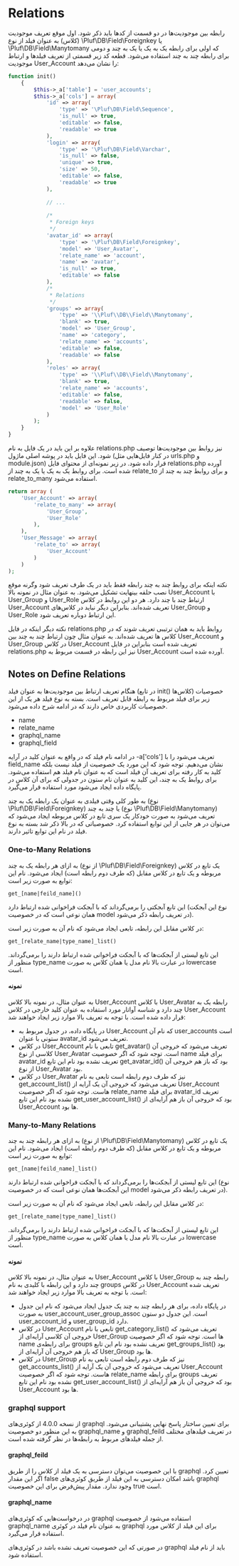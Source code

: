 # Relations

رابطه بین موجودیت‌ها در دو قسمت از کدها باید ذکر شود. اول موقع تعریف موجودیت (کلاس) به عنوان فیلد از نوع \Pluf\DB\Field\Foreignkey یا  \\Pluf\\DB\\Field\\Manytomany که اولی برای رابطه یک به یک یا یک به چند و دومی برای رابطه چند به چند استفاده می‌شود. قطعه کد زیر قسمتی از تعریف فیلدها و ارتباط موجودیت User_Account را نشان می‌دهد:

```php
function init()
    {
        $this->_a['table'] = 'user_accounts';
        $this->_a['cols'] = array(
            'id' => array(
                'type' => '\Pluf\DB\Field\Sequence',
                'is_null' => true,
                'editable' => false,
                'readable' => true
            ),
            'login' => array(
                'type' => '\Pluf\DB\Field\Varchar',
                'is_null' => false,
                'unique' => true,
                'size' => 50,
                'editable' => false,
                'readable' => true
            ),
            
            // ...
            
            /*
             * Foreign keys 
             */
            'avatar_id' => array(
                'type' => '\Pluf\DB\Field\Foreignkey',
                'model' => 'User_Avatar',
                'relate_name' => 'account',
                'name' => 'avatar',
                'is_null' => true,
                'editable' => false
            ),
            /*
             * Relations
             */
            'groups' => array(
                'type' => '\\Pluf\\DB\\Field\\Manytomany',
                'blank' => true,
                'model' => 'User_Group',
                'name' => 'category',
                'relate_name' => 'accounts',
                'editable' => false,
                'readable' => false
            ),
            'roles' => array(
                'type' => '\\Pluf\\DB\\Field\\Manytomany',
                'blank' => true,
                'relate_name' => 'accounts',
                'editable' => false,
                'readable' => false,
                'model' => 'User_Role'
            )
        );
    }
}
```

علاوه بر این باید در یک فایل به نام relations.php نیز روابط بین موجودیت‌ها توصیف شود. این فایل باید در پوشه اصلی ماژول (در کنار فایل‌هایی مثل urls.php و module.json) قرار داده شود. در زیر نمونه‌ای از محتوای فایل relations.php آورده شده است. برای روابط یک به یک یا یک به چند از relate_to و برای روابط چند به چند از relate_to_many استفاده می‌شود.

```php
return array (
    'User_Account' => array(
        'relate_to_many' => array(
            'User_Group',
            'User_Role'
        ),
    ),
    'User_Message' => array(
        'relate_to' => array(
            'User_Account'
        )
    )
);	
```
نکته اینکه برای روابط چند به چند رابطه فقط باید در یک طرف تعریف شود وگرنه موقع نصب حلقه بینهایت تشکیل می‌شود. به عنوان مثال در نمونه بالا User_Account با User_Group و User_Role ارتباط چند با چند دارد. هر دو این روابط در کلاس User_Account تعریف شده‌اند. بنابراین دیگر نباید در کلاس‌های User_Group و User_Role این ارتباط دوباره تعریف شود. 

نکته دیگر اینکه در فایل relations.php روابط باید به همان ترتیبی تعریف شوند که در کلاس ها تعریف شده‌اند. به عنوان مثال چون ارتباط چند به چند بین User_Account و User_Group در کلاس User_Account تعریف شده است بنابراین در فایل relations.php نیز این رابطه در قسمت مربوط به User_Account آورده شده است. 

## Notes on Define Relations

هنگام تعریف ارتباط بین موجودیت‌ها به عنوان فیلد (در تابع init() کلاس‌ها) خصوصیات زیر برای فیلد مربوط به رابطه قابل تعریف است. بسته به نوع فیلد هر یک از این خصوصیات کاربردی خاص دارند که در ادامه شرح داده می‌شود. 

- name
- relate_name
- graphql_name
- graphql_field

در ادامه نام فیلد که در واقع به عنوان کلید در آرایه -a['cols'] تعریف می‌شود را با field_name نشان می‌دهیم. توجه شود که این مورد یک خصوصیت از فیلد نیست بلکه کلید به کار رفته برای تعریف آن فیلد است که به عنوان نام فیلد هم استفاده می‌شود. برای روابط یک به چند، این کلید به عنوان نام ستون در جدولی که برای آن کلاس در پایگاه داده ایجاد می‌شود مورد استفاده قرار می‌گیرد.  

به طور کلی وقتی فیلدی به عنوان یک رابطه یک به چند (نوع \Pluf\DB\Field\Foreignkey) یا چند به چند (نوع \\Pluf\\DB\\Field\\Manytomany) تعریف می‌شود به صورت خودکار یک سری تابع در کلاس مربوطه ایجاد می‌شود که می‌توان در هر جایی از این توابع استفاده کرد. خصوصیاتی که در بالا ذکر شد بسته به نوع فیلد در نام این توابع تاثیر دارند.

### One-to-Many Relations 

به ازای هر رابطه یک به چند (از نوع \Pluf\DB\Field\Foreignkey) یک تابع در کلاس مربوطه و یک تابع در کلاس مقابل (که طرف دوم رابطه است) ایجاد می‌شود. نام این توابع به صورت زیر است:

```
get_[name|feild_name]()
```
این تابع آبجکتی را برمی‌گرداند که با آبجکت فراخوانی شده ارتباط دارد (نوع این آبجکت همان نوعی است که در خصوصیت model در تعریف رابطه ذکر می‌شود).

در کلاس مقابل این رابطه، تابعی ایجاد می‌شود که نام آن به صورت زیر است:

```
get_[relate_name|type_name]_list()
```

این تابع لیستی از آبجکت‌ها که با آبجکت فراخوانی شده ارتباط دارند را برمی‌گرداند. منظور از type_name در عبارت بالا نام مدل یا همان کلاس به صورت lowercase است.

#### نمونه

به عنوان مثال، در نمونه بالا کلاس User_Account با کلاس User_Avatar رابطه یک به چند دارد و شناسه آواتار مورد استفاده به عنوان کلید خارجی در کلاس User_Account قرار داده شده است. با توجه به تعریف بالا موارد زیر ایجاد خواهند شد:

- در پایگاه داده، در جدول مربوط به User_Account که نام آن user_accounts است ستونی با عنوان avatar_id تعریف می‌شود.
- در کلاس User_Account تابعی با نام get_avatar() تعریف می‌شود که خروجی آن کلاسی از نوع User_Avatar است. توجه شود که اگر خصوصیت name برای فیلد avatar_id تعریف نشده بود نام این تابع get_avatar_id() بود که باز هم خروجی آن از نوع User_Avatar بود.
- در کلاس User_Avatar نیز که طرف دوم رابطه است تابعی به نام get_account_list() تعریف می‌شود که خروجی آن یک آرایه از User_Account هاست. توجه شود که اگر خصوصیت relate_name برای فیلد avatar_id تعریف نشده بود نام این تابع get_user_account_list() بود که خروجی آن باز هم آرایه‌ای از User_Account ها بود.  


### Many-to-Many Relations

به ازای هر رابطه چند به چند (از نوع \\Pluf\\DB\\Field\\Manytomany) یک تابع در کلاس مربوطه و یک تابع در کلاس مقابل (که طرف دوم رابطه است) ایجاد می‌شود. نام این توابع به صورت زیر است:

```
get_[name|feild_name]_list()
```
این تابع لیستی از آبجکت‌ها را برمی‌گرداند که با آبجکت فراخوانی شده ارتباط دارند (نوع این آبجکت‌ها همان نوعی است که در خصوصیت model در تعریف رابطه ذکر می‌شود).

در کلاس مقابل این رابطه، تابعی ایجاد می‌شود که نام آن به صورت زیر است:

```
get_[relate_name|type_name]_list()
```

این تابع لیستی از آبجکت‌ها که با آبجکت فراخوانی شده ارتباط دارند را برمی‌گرداند. منظور از type_name در عبارت بالا نام مدل یا همان کلاس به صورت lowercase است.

#### نمونه

به عنوان مثال، در نمونه بالا کلاس User_Account با کلاس User_Group رابطه چند به چند دارد و این رابطه با کلیدی به نام groups در کلاس User_Account تعریف شده است. با توجه به تعریف بالا موارد زیر ایجاد خواهند شد:

- در پایگاه داده، برای هر رابطه چند به چند یک جدول ایجاد می‌شود که نام این جدول به صورت user_account_user_group_assoc است. این جدول دو ستون user_account_id و user_group_id دارد.
- در کلاس User_Account تابعی با نام get_category_list() تعریف می‌شود که خروجی آن کلاسی آرایه‌ای از User_Group ها است. توجه شود که اگر خصوصیت name برای رابطه‌ی groups تعریف نشده بود نام این تابع get_groups_list() بود که باز هم خروجی آن آرایه‌ای از User_Group ها بود.
- در کلاس User_Group نیز که طرف دوم رابطه است تابعی به نام get_accounts_list() تعریف می‌شود که خروجی آن یک آرایه از User_Account هاست. توجه شود که اگر خصوصیت relate_name برای رابطه groups تعریف نشده بود نام این تابع get_user_account_list() بود که خروجی آن باز هم آرایه‌ای از User_Account ها بود.  


### graphql support

از نسخه 4.0.0 از کوئری‌های graphql برای تعیین ساختار پاسخ نهایی پشتیبانی می‌شود.
به این منظور دو خصوصیت graphql_name و graphql_feild در تعریف فیلدهای مختلف از جمله فیلدهای مربوط به رابطه‌ها در نظر گرفته شده است.

#### graphql_feild

با این خصوصیت می‌توان دسترسی به یک فیلد از کلاس را از طریق graphql تعیین کرد. اگر این مقدار false باشد امکان دسترسی به این فیلد از طریق کوئری‌های graphql وجود ندارد. مقدار پیش‌فرض برای این خصوصیت true است.

#### graphql_name

در درخواست‌هایی که کوئری‌های graphql استفاده می‌شود از خصوصیت graphql_name به عنوان نام فیلد در کوئری graphql برای این فیلد از کلاس مورد استفاده قرار می‌گیرد.

در صورتی که این خصوصیت تعریف نشده باشد در کوئری‌های graphql باید از نام فیلد استفاده شود.  

